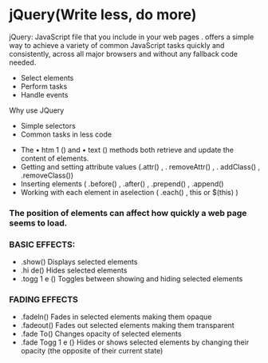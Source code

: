 # jQuery(Write less, do more)
 jQuery: JavaScript file that you include in your web pages .
offers a simple way to achieve a variety of common JavaScript tasks quickly and consistently, across all major browsers and without any fallback code needed. 
 - Select elements
 - Perform tasks
 - Handle events

Why use JQuery
- Simple selectors
- Common tasks in less code

* The • htm 1 () and • text () methods both retrieve and update the content
of elements.
* Getting and setting attribute values (.attr() , . removeAttr() , . addClass() , .removeClass())
* Inserting elements ( .before() , .after() , .prepend() , .append()
* Working with each element in aselection ( .each() , this or $(this) )

### The position of <scri pt> elements can affect how quickly a web page seems to load.

### BASIC EFFECTS:
   * .show() Displays selected elements
   * .hi de() Hides selected elements
   * .togg 1 e () Toggles between showing and hiding selected elements

### FADING EFFECTS

  * .fadeln() Fades in selected elements making them opaque
  * .fadeout() Fades out selected elements making them transparent
  * .fade To() Changes opacity of selected elements
  * .fade Togg 1 e (} Hides or shows selected elements by changing their
opacity (the opposite of their current state)   